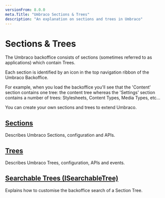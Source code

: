 ```yaml
---
versionFrom: 8.0.0
meta.Title: "Umbraco Sections & Trees"
description: "An explanation on sections and trees in Umbraco"
---
```


# Sections & Trees

The Umbraco backoffice consists of sections (sometimes referred to as applications) which contain Trees.

Each section is identified by an icon in the top navigation ribbon of the Umbraco Backoffice.

For example, when you load the backoffice you'll see that the 'Content' section contains one tree: the content tree whereas the 'Settings' section contains a number of trees: Stylesheets, Content Types, Media Types, etc...

You can create your own sections and trees to extend Umbraco.

## [Sections](Sections/index-v8.md)

Describes Umbraco Sections, configuration and APIs.

## [Trees](Trees/index-v8.md)

Describes Umbraco Trees, configuration, APIs and events.

## [Searchable Trees (ISearchableTree)](Searchable-Trees/index-v8.md)

Explains how to customise the backoffice search of a Section Tree.
